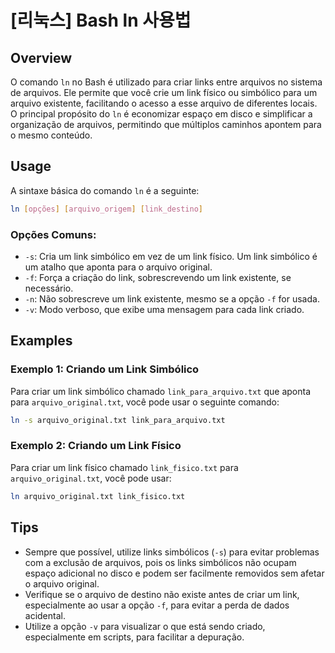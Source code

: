 # [리눅스] Bash ln 사용법

## Overview
O comando `ln` no Bash é utilizado para criar links entre arquivos no sistema de arquivos. Ele permite que você crie um link físico ou simbólico para um arquivo existente, facilitando o acesso a esse arquivo de diferentes locais. O principal propósito do `ln` é economizar espaço em disco e simplificar a organização de arquivos, permitindo que múltiplos caminhos apontem para o mesmo conteúdo.

## Usage
A sintaxe básica do comando `ln` é a seguinte:

```bash
ln [opções] [arquivo_origem] [link_destino]
```

### Opções Comuns:
- `-s`: Cria um link simbólico em vez de um link físico. Um link simbólico é um atalho que aponta para o arquivo original.
- `-f`: Força a criação do link, sobrescrevendo um link existente, se necessário.
- `-n`: Não sobrescreve um link existente, mesmo se a opção `-f` for usada.
- `-v`: Modo verboso, que exibe uma mensagem para cada link criado.

## Examples
### Exemplo 1: Criando um Link Simbólico
Para criar um link simbólico chamado `link_para_arquivo.txt` que aponta para `arquivo_original.txt`, você pode usar o seguinte comando:

```bash
ln -s arquivo_original.txt link_para_arquivo.txt
```

### Exemplo 2: Criando um Link Físico
Para criar um link físico chamado `link_fisico.txt` para `arquivo_original.txt`, você pode usar:

```bash
ln arquivo_original.txt link_fisico.txt
```

## Tips
- Sempre que possível, utilize links simbólicos (`-s`) para evitar problemas com a exclusão de arquivos, pois os links simbólicos não ocupam espaço adicional no disco e podem ser facilmente removidos sem afetar o arquivo original.
- Verifique se o arquivo de destino não existe antes de criar um link, especialmente ao usar a opção `-f`, para evitar a perda de dados acidental.
- Utilize a opção `-v` para visualizar o que está sendo criado, especialmente em scripts, para facilitar a depuração.